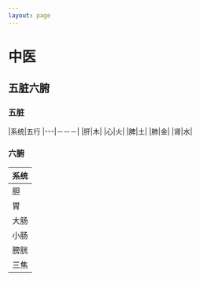 ```yaml
---
layout: page
---
```


# 中医

## 五脏六腑

### 五脏

|系统|五行
|---|－－－|
|肝|木|
|心|火|
|脾|土|
|肺|金|
|肾|水|

### 六腑

|系统|
|---|
|胆|
|胃|
|大肠|
|小肠|
|膀胱|
|三焦|



